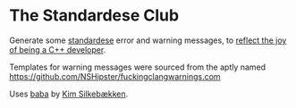 The Standardese Club
====================

Generate some [standardese](https://www.informit.com/guides/content.aspx?g=cplusplus&seqNum=187) error and warning messages, to [reflect the joy of being a C++ developer](standardese.club).

Templates for warning messages were sourced from the aptly named https://github.com/NSHipster/fuckingclangwarnings.com

Uses [baba](https://github.com/Lokaltog/baba) by [Kim Silkebækken](https://silkebaekken.no).
